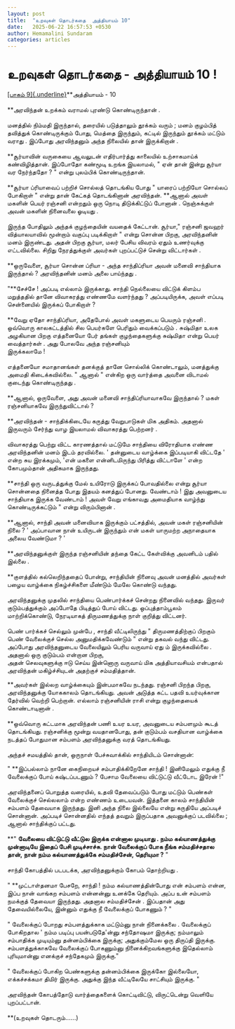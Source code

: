 ```yaml
---
layout: post
title:  "உறவுகள் தொடர்கதை  அத்தியாயம் 10"
date:   2025-06-22 16:57:53 +0530
author: Hemamalini Sundaram
categories: articles
---
```


#  உறவுகள் தொடர்கதை - அத்தியாயம் 10 ! 

[[பாகம்
9]{.underline}](https://tamil.momspresso.com/parenting/aa71bb9e323d44a5b589be0617593389/article/urrvukll-tottrktai-attiyaaym-9-taobw51v9zch?utm_source=PCA_Whatsapp_Share&utm_medium=Share_Android)**அத்தியாயம் -
10\
\
**அரவிந்தன் உறக்கம் வராமல் புரண்டு கொண்டிருந்தான் .\
\
மனத்தில் நிம்மதி இருந்தால், தரையில் படுத்தாலும் தூக்கம் வரும் ; மனம் குழம்பித் தவித்துக்
கொண்டிருக்கும் போது, மெத்தை இருந்தும், கட்டில் இருந்தும் தூக்கம் மட்டும் வராது .
இப்போது அரவிந்தனும் அந்த நிலையில் தான் இருக்கிறான் .\
\
**சூர்யாவின் வருகையை ஆவலுடன் எதிர்பார்த்து காலையில் உற்சாகமாய்க் கண்விழித்தான்.
இப்போதோ கண்மூடி உறங்க இயலாமல், \" ஏன் தான் இன்று சூர்யா வர நேர்ந்ததோ ? \" என்று
புலம்பிக் கொண்டிருந்தான்.\
\
**சூர்யா ப்ரியாவைப் பற்றிச் சொல்லத் தொடங்கிய போது \" யாரைப் பற்றியோ சொல்லப் போகிறாள்
\" என்று தான் கேட்கத் தொடங்கினான் அரவிந்தன். **ஆனால் அவள் மகளின் பெயர் ரஞ்சனி என்றதும்
ஒரு நொடி திடுக்கிட்டுப் போனான் . நெஞ்சுக்குள் அவன் மகளின் நினைவலை ஓடியது .\
\
இருந்த போதிலும் அந்தக் குழந்தையின் வயதைக் கேட்டான். சூர்யா,\" ரஞ்சனி ஜவஹர்
வித்யாலயாவில் மூன்றாம் வகுப்பு படிக்கிறாள் \" என்று சொன்ன பிறகு, அரவிந்தனின் மனம்
இருண்டது. அதன் பிறகு சூர்யா, மலர் பேசிய விவரம் ஏதும் உணர்வுக்கு எட்டவில்லை. சிறிது
நேரத்துக்குள் அவர்கள் புறப்பட்டுச் சென்று விட்டார்கள் .\
\
**ஒருவேளை, சூர்யா சொன்ன ப்ரியா - அந்த சாந்திப்ரியா அவன் மனைவி சாந்தியாக இருந்தால்
? அரவிந்தனின் மனம் அலை பாய்ந்தது .\
\
"**சேச்சே ! அப்படி எல்லாம் இருக்காது. சாந்தி நெல்லையை விட்டுக் கிளம்ப மறுத்ததில்
தானே விவாகரத்து எண்ணமே வளர்ந்தது ? அப்படியிருக்க, அவள் எப்படி சென்னையில் இருக்கப்
போகிறாள் ?\
\
**வேறு ஏதோ சாந்திப்ரியா, அதேபோல் அவள் மகளுடைய பெயரும் ரஞ்சனி . ஒவ்வொரு
காலகட்டத்தில் சில பெயர்களே பெரிதும் வைக்கப்படும் . சுஷ்மிதா உலக அழகியான பிறகு
எத்தனையோ பேர் தங்கள் குழந்தைகளுக்கு சுஷ்மிதா என்று பெயர் வைத்தார்கள் . அது போலவே அந்த
ரஞ்சனியும்\
இருக்கலாமே !\
\
எத்தனையோ சமாதானங்கள் தனக்குத் தானே சொல்லிக் கொண்டாலும், மனத்துக்கு அமைதி
கிடைக்கவில்லை. \" ஆனால் \" என்கிற ஒரு வார்த்தை அவனை விடாமல் குடைந்து கொண்டிருந்தது
.\
\
**ஆனால், ஒருவேளை, அது அவன் மனைவி சாந்திப்ரியாவாகவே இருந்தால் ? மகள் ரஞ்சனியாகவே
இருந்துவிட்டால் ?\
\
**அரவிந்தன் - சாந்திக்கிடையே கருத்து வேறுபாடுகள் மிக அதிகம். அதனால் இருவரும்
சேர்ந்து வாழ இயலாமல் விவாகரத்து பெற்றனர் .\
\
விவாகரத்து பெற்று விட்ட காரணத்தால் மட்டுமே சாந்தியை விரோதியாக எண்ண அரவிந்தனின் மனம்
இடம் தரவில்லை. \' தன்னுடைய வாழ்க்கை இப்படியாகி விட்டதே \' என்ற சுய இரக்கமும், \'என்
மகளை என்னிடமிருந்து பிரித்து விட்டாளே \' என்ற கோபமும்தான் அதிகமாக இருந்தது.\
\
**சாந்தி ஒரு வருடத்துக்கு மேல் உயிரோடு இருக்கப் போவதில்லை என்று சூர்யா சொன்னதை
நினைத்த போது இதயம் கனத்துப் போனது. வேண்டாம் ! இது அவனுடைய சாந்தியாக இருக்க
வேண்டாம் ! அவள் வேறு எங்காவது அமைதியாக வாழ்ந்து கொண்டிருக்கட்டும் " என்று
விரும்பினான் .\
\
**ஆனால், சாந்தி அவன் மனைவியாக இருக்கும் பட்சத்தில், அவன் மகள் ரஞ்சனியின் நிலை ? \'
அப்பாவான நான் உயிருடன் இருந்தும் என் மகள் யாருமற்ற அநாதையாக அலைய வேண்டுமா ? \'\
\
**அரவிந்தனுக்குள் இருந்த ரஞ்சனியின் தந்தை கேட்ட கேள்விக்கு அவனிடம் பதில் இல்லை .\
\
**குளத்தில் கல்லெறிந்ததைப் போன்று, சாந்தியின் நினைவு அவன் மனத்தில் அவர்கள் பழைய
வாழ்க்கை நிகழ்ச்சிகளை மீண்டும் மேலே கொண்டு வந்தது.\
\
அரவிந்தனுக்கு முதலில் சாந்தியை பெண்பார்க்கச் சென்றது நினைவில் வந்தது. இருவர்
குடும்பத்துக்கும் அப்போதே பிடித்துப் போய் விட்டது. ஒப்புத்தாம்பூலம் மாற்றிக்கொண்டு,
நேரடியாகத் திருமணத்துக்கு நாள் குறித்து விட்டனர்.\
\
பெண் பார்க்கச் செல்லும் முன்பே , சாந்தி வீட்டிலிருந்து \" திருமணத்திற்குப் பிறகும் பெண்
வேலைக்குச் செல்ல அனுமதிக்கவேண்டும் \" என்று தகவல் வந்து விட்டது. அப்போது
அரவிந்தனுடைய வேலையிலும் பெரிய வருவாய் ஏது ம் இருக்கவில்லை . அதனால் ஒரு குடும்பம்
என்றான பிறகு,\
அதன் செலவுகளுக்கு ஈடு செய்ய இன்னொரு வருவாய் மிக அத்தியாவசியம் என்பதால் அரவிந்தன்
மகிழ்ச்சியுடன் அதற்குச் சம்மதித்தான்.

**அவர்கள் இல்லற வாழ்க்கையும் இன்பமாகவே நடந்தது. ரஞ்சனி பிறந்த பிறகு, அரவிந்தனுக்கு
யோககாலம் தொடங்கியது. அவன் அடுத்த கட்ட பதவி உயர்வுக்கான தேர்வில் வெற்றி பெற்றான்.
எல்லாம் ரஞ்சனியின் ராசி என்று குழந்தையைக் கொண்டாடினான் .\
\
**ஒவ்வொரு கட்டமாக அரவிந்தன் பணி உயர உயர, அவனுடைய சம்பளமும் கூடத் தொடங்கியது.
ரஞ்சனிக்கு மூன்று வயதானபோது, தன் குடும்பம் வசதியான வாழ்க்கை நடத்தப் போதுமான சம்பளம்
அரவிந்தனுக்கு வரத் தொடங்கியது.\
\
அந்தச் சமயத்தில் தான், ஒருநாள் பேச்சுவாக்கில் சாந்தியிடம் சொன்னான்:

\" **இப்பல்லாம் நானே கைநிறையச் சம்பாதிக்கிறேனே சாந்தி ! இனிமேலும் எதுக்கு நீ
வேலைக்குப் போய் கஷ்டப்படணும் ? பேசாம வேலையை விட்டுட்டு வீட்டோட இரேன் !\"\
\
அரவிந்தனைப் பொறுத்த வரையில், உதவி தேவைப்படும் போது மட்டும் பெண்கள் வேலைக்குச்
செல்லலாம் என்ற எண்ணம் உடையவன். இத்தனை காலம் சாந்தியின் சம்பளம் தேவையாக இருந்தது. இனி
அந்த நிலை இல்லையே என்று கருதியே அப்படிச் சொன்னான். அப்படிச் சொன்னதில் எந்தத் தவறும்
இருப்பதாக அவனுக்குப் படவில்லை ; ஆனால் சாந்திக்குப் பட்டது.\
\
**\" **வேலையை விட்டுட்டு வீட்டுல இருக்க என்னால முடியாது . நம்ம கல்யாணத்துக்கு
முன்னாடியே இதைப் பேசி முடிச்சாச்சு. நான் வேலைக்குப் போக நீங்க சம்மதிச்சதால தான், நான்
நம்ம கல்யாணத்துக்கே சம்மதிச்சேன், தெரியுமா ?** \"\
\
சாந்தி கோபத்தில் படபடக்க, அரவிந்தனுக்கும் கோபம் தொற்றியது .\
\
\" **முட்டாள்தனமா பேசறே, சாந்தி ! நம்ம கல்யாணத்தின்போது என் சம்பளம் என்ன, இப்ப நான்
வாங்கற சம்பளம் என்னன்னு உனக்கே தெரியும். அப்ப உன் சம்பளம் நமக்குத் தேவையா இருந்தது.
அதனால சம்மதிச்சேன் . இப்பதான் அது தேவையில்லையே, இன்னும் எதுக்கு நீ வேலைக்குப் போகணும்
? \"\
\
\" வேலைக்குப் போறது சம்பளத்துக்காக மட்டும்னு நான் நினைக்கலை . வேலைக்குப் போகிறதால
\' நம்ம படிப்பு பயன்படுதே\'ன்னு சந்தோஷமா இருக்கு; நம்மாலும் சம்பாதிக்க முடியும்னு
தன்னம்பிக்கை இருக்கு; அதுக்கும்மேல ஒரு திருப்தி இருக்கு. சம்பளத்துக்காகவே வேலைக்குப்
போகணும்னு நினைக்கிறவங்களுக்கு இதெல்லாம் புரியுமான்னு எனக்குச் சந்தேகமும் இருக்கு.\"\
\
\" வேலைக்குப் போகிற பெண்களுக்கு தன்னம்பிக்கை இருக்கோ இல்லையோ, எக்கச்சக்கமா திமிர்
இருக்கு. அதுக்கு இந்த வீட்டிலேயே சாட்சியும் இருக்கு. \"\
\
அரவிந்தன் கோபத்தோடு வார்த்தைகளைக் கொட்டிவிட்டு, விருட்டென்று வெளியே புறப்பட்டான்.\
\
**(உறவுகள் தொடரும்\...\...)
